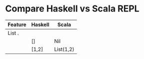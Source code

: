 # Compare Haskell vs Scala REPL

| Feature | Haskell | Scala     |
|---------|---------|-----------|
| List .  |         |           |
|         | []      | Nil       |
|         | [1,2]   | List(1,2) |



